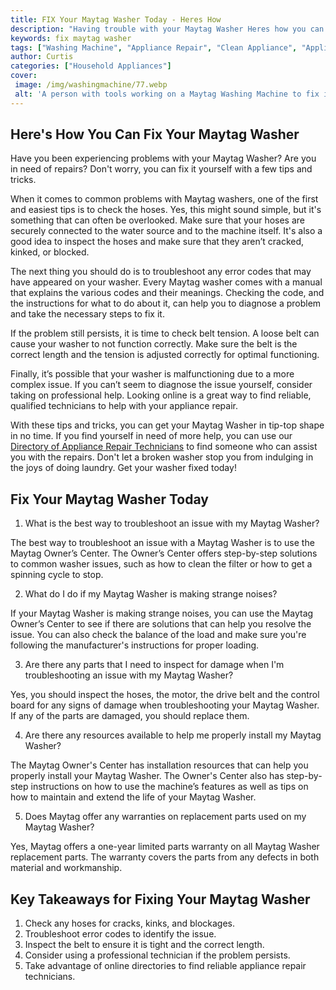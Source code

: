 ```yaml
---
title: FIX Your Maytag Washer Today - Heres How
description: "Having trouble with your Maytag Washer Heres how you can fix it fast Learn how to troubleshoot and repair common issues to get your washer running again in no time"
keywords: fix maytag washer
tags: ["Washing Machine", "Appliance Repair", "Clean Appliance", "Appliance Brand"]
author: Curtis
categories: ["Household Appliances"]
cover: 
 image: /img/washingmachine/77.webp
 alt: 'A person with tools working on a Maytag Washing Machine to fix it'
---
```

## Here's How You Can Fix Your Maytag Washer
Have you been experiencing problems with your Maytag Washer? Are you in need of repairs? Don't worry, you can fix it yourself with a few tips and tricks.

When it comes to common problems with Maytag washers, one of the first and easiest tips is to check the hoses. Yes, this might sound simple, but it's something that can often be overlooked. Make sure that your hoses are securely connected to the water source and to the machine itself. It's also a good idea to inspect the hoses and make sure that they aren’t cracked, kinked, or blocked.

The next thing you should do is to troubleshoot any error codes that may have appeared on your washer. Every Maytag washer comes with a manual that explains the various codes and their meanings. Checking the code, and the instructions for what to do about it, can help you to diagnose a problem and take the necessary steps to fix it.

If the problem still persists, it is time to check belt tension. A loose belt can cause your washer to not function correctly. Make sure the belt is the correct length and the tension is adjusted correctly for optimal functioning.

Finally, it’s possible that your washer is malfunctioning due to a more complex issue. If you can’t seem to diagnose the issue yourself, consider taking on professional help. Looking online is a great way to find reliable, qualified technicians to help with your appliance repair. 

With these tips and tricks, you can get your Maytag Washer in tip-top shape in no time. If you find yourself in need of more help, you can use our [Directory of Appliance Repair Technicians](./pages/appliance-repair-technicians) to find someone who can assist you with the repairs. Don't let a broken washer stop you from indulging in the joys of doing laundry. Get your washer fixed today!

## Fix Your Maytag Washer Today

1. What is the best way to troubleshoot an issue with my Maytag Washer?

The best way to troubleshoot an issue with a Maytag Washer is to use the Maytag Owner’s Center. The Owner’s Center offers step-by-step solutions to common washer issues, such as how to clean the filter or how to get a spinning cycle to stop.

2. What do I do if my Maytag Washer is making strange noises?

If your Maytag Washer is making strange noises, you can use the Maytag Owner’s Center to see if there are solutions that can help you resolve the issue. You can also check the balance of the load and make sure you're following the manufacturer's instructions for proper loading.

3. Are there any parts that I need to inspect for damage when I'm troubleshooting an issue with my Maytag Washer?

Yes, you should inspect the hoses, the motor, the drive belt and the control board for any signs of damage when troubleshooting your Maytag Washer. If any of the parts are damaged, you should replace them.

4. Are there any resources available to help me properly install my Maytag Washer?

The Maytag Owner's Center has installation resources that can help you properly install your Maytag Washer. The Owner's Center also has step-by-step instructions on how to use the machine’s features as well as tips on how to maintain and extend the life of your Maytag Washer.

5. Does Maytag offer any warranties on replacement parts used on my Maytag Washer?

Yes, Maytag offers a one-year limited parts warranty on all Maytag Washer replacement parts. The warranty covers the parts from any defects in both material and workmanship.

## Key Takeaways for Fixing Your Maytag Washer 
1. Check any hoses for cracks, kinks, and blockages.
2. Troubleshoot error codes to identify the issue.
3. Inspect the belt to ensure it is tight and the correct length.
4. Consider using a professional technician if the problem persists.
5. Take advantage of online directories to find reliable appliance repair technicians.

